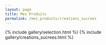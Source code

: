 ```yaml
---
layout: page
title: Mes Produits
permalink: /mes_produits/creations_sucrees
---
```


{% include gallery/selection.html %}
{% include gallery/creations_sucrees.html %}
